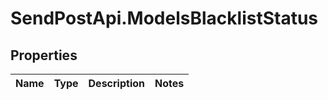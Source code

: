# SendPostApi.ModelsBlacklistStatus

## Properties
Name | Type | Description | Notes
------------ | ------------- | ------------- | -------------
